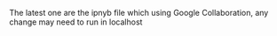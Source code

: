 The latest one are the ipnyb file which using Google Collaboration, any change may need to run in localhost
